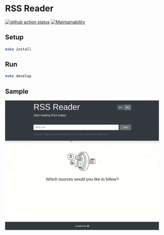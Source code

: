 # RSS Reader

[![github action status](https://github.com/alexSmkh/rss-reader/workflows/Node%20CI/badge.svg)](https://github.com/alexSmkh/rss-reader/actions)
[![Maintainability](https://api.codeclimate.com/v1/badges/35c521bb55651b359360/maintainability)](https://codeclimate.com/github/alexSmkh/rss-reader/maintainability)

## Setup

```sh
make install
```

## Run

```sh
make develop
```

## Sample
![Sample](./sample.gif)